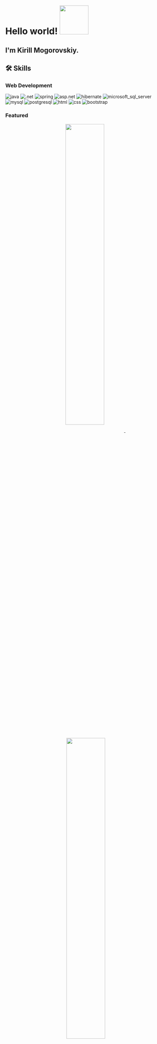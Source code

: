 # Hello world! <img src="https://media.giphy.com/media/v1.Y2lkPTc5MGI3NjExbXhrajA0NXk3OGQydmxoZGUzcTIxbGJ3YndsdDh4eXl3YTRmbTNjaSZlcD12MV9pbnRlcm5hbF9naWZfYnlfaWQmY3Q9Zw/3o7abooVPgeGpknXpu/giphy.gif" width="90px">

## I'm Kirill Mogorovskiy.

## 🛠️ Skills

### Web Development

![java](https://img.shields.io/badge/Java-orange?style=for-the-badge&logo=oracle&logoColor=white)
![.net](https://img.shields.io/badge/.NET-blue?style=for-the-badge&logo=.NET&logoColor=white)
![spring](https://img.shields.io/badge/spring-5FB832?style=for-the-badge&logo=spring&logoColor=white)
![asp.net](https://img.shields.io/badge/ASP.NET-652076?style=for-the-badge&logo=.net&logoColor=white)
![hibernate](https://img.shields.io/badge/hibernate-59666C?style=for-the-badge&logo=hibernate&logoColor=white)
![microsoft_sql_server](https://img.shields.io/badge/microsoft_sql_server-CC2927?style=for-the-badge&logo=microsoft_sql_server&logoColor=white)
![mysql](https://img.shields.io/badge/mysql-4479A1?style=for-the-badge&logo=mysql&logoColor=white)
![postgresql](https://img.shields.io/badge/postgresql-4169E1?style=for-the-badge&logo=postgresql&logoColor=white)
![html](https://img.shields.io/badge/HTML5-E34F26?style=for-the-badge&logo=html5&logoColor=white)
![css](https://img.shields.io/badge/CSS3-1572B6?style=for-the-badge&logo=css3&logoColor=white)
![bootstrap](https://img.shields.io/badge/Bootstrap-563D7C?style=for-the-badge&logo=bootstrap&logoColor=white)

### Featured

<p align="center">
<a href="https://github.com/mogorovskiy/heap-overflow">
<img width='49%' align="center"src="https://github-readme-stats.vercel.app/api/pin/?username=mogorovskiy&repo=heap-overflow&border_color=02D892&bg_color=0D1117&title_color=C9D1D9&text_color=8B949E&icon_color=02D892" />
</a>
<span>&nbsp;</span>
<a href="https://github.com/mogorovskiy/attorney-parser">
<img width='49%' align="center"src="https://github-readme-stats.vercel.app/api/pin/?username=mogorovskiy&repo=attorney-parser&border_color=02D892&bg_color=0D1117&title_color=C9D1D9&text_color=8B949E&icon_color=02D892" />
</a>
</p>

<p align="center">
<a href="https://github.com/mogorovskiy/car-sharing">
<img width='49%' align="center"src="https://github-readme-stats.vercel.app/api/pin/?username=mogorovskiy&repo=car-sharing&border_color=02D892&bg_color=0D1117&title_color=C9D1D9&text_color=8B949E&icon_color=02D892" />
</a>
<span>&nbsp;</span>
<a href="https://github.com/mogorovskiy/web-registration">
<img width='49%' align="center"src="https://github-readme-stats.vercel.app/api/pin/?username=mogorovskiy&repo=web-registration&border_color=02D892&bg_color=0D1117&title_color=C9D1D9&text_color=8B949E&icon_color=02D892" />
</a>
</p>


## 🔗 Links

[![linked-in](https://img.shields.io/badge/Linked_In-0077B5?style=for-the-badge&logo=LinkedIn&logoColor=white)](https://www.linkedin.com/in/kirill-mogorovskiy-308a452b1/)
[![gmail](https://img.shields.io/badge/Gmail-D14836?style=for-the-badge&logo=Gmail&logoColor=white)](mailto:mgrvsky2@gmail.com)
[![instagram](https://img.shields.io/badge/Instagram-E4405F?style=for-the-badge&logo=instagram&logoColor=white)](https://www.instagram.com/mogorovskiy/)
